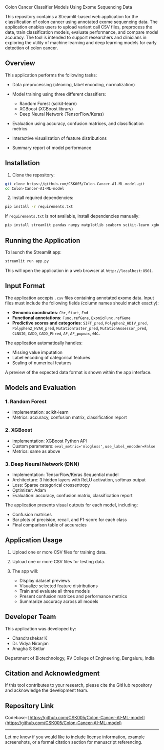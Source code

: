Colon Cancer Classifier Models Using Exome Sequencing Data

This repository contains a Streamlit-based web application for the classification of colon cancer using annotated exome sequencing data. The application enables users to upload variant call CSV files, preprocess the data, train classification models, evaluate performance, and compare model accuracy. The tool is intended to support researchers and clinicians in exploring the utility of machine learning and deep learning models for early detection of colon cancer.

## Overview

This application performs the following tasks:

* Data preprocessing (cleaning, label encoding, normalization)
* Model training using three different classifiers:

  * Random Forest (scikit-learn)
  * XGBoost (XGBoost library)
  * Deep Neural Network (TensorFlow/Keras)
* Evaluation using accuracy, confusion matrices, and classification metrics
* Interactive visualization of feature distributions
* Summary report of model performance

## Installation

1. Clone the repository:

```bash
git clone https://github.com/CSK005/Colon-Cancer-AI-ML-model.git
cd Colon-Cancer-AI-ML-model
```

2. Install required dependencies:

```bash
pip install -r requirements.txt
```

If `requirements.txt` is not available, install dependencies manually:

```bash
pip install streamlit pandas numpy matplotlib seaborn scikit-learn xgboost tensorflow
```

## Running the Application

To launch the Streamlit app:

```bash
streamlit run app.py
```

This will open the application in a web browser at `http://localhost:8501`.

## Input Format

The application accepts `.csv` files containing annotated exome data. Input files must include the following fields (column names should match exactly):

* **Genomic coordinates**: `Chr`, `Start`, `End`
* **Functional annotations**: `Func.refGene`, `ExonicFunc.refGene`
* **Predictive scores and categories**: `SIFT_pred`, `Polyphen2_HDIV_pred`, `Polyphen2_HVAR_pred`, `MutationTaster_pred`, `MutationAssessor_pred`, `CLNSIG`, `CADD`, `CADD_Phred`, `AF`, `AF_popmax`, etc.

The application automatically handles:

* Missing value imputation
* Label encoding of categorical features
* Scaling of numerical features

A preview of the expected data format is shown within the app interface.

## Models and Evaluation

### 1. Random Forest

* Implementation: scikit-learn
* Metrics: accuracy, confusion matrix, classification report

### 2. XGBoost

* Implementation: XGBoost Python API
* Custom parameters: `eval_metric='mlogloss'`, `use_label_encoder=False`
* Metrics: same as above

### 3. Deep Neural Network (DNN)

* Implementation: TensorFlow/Keras Sequential model
* Architecture: 3 hidden layers with ReLU activation, softmax output
* Loss: Sparse categorical crossentropy
* Optimizer: Adam
* Evaluation: accuracy, confusion matrix, classification report

The application presents visual outputs for each model, including:

* Confusion matrices
* Bar plots of precision, recall, and F1-score for each class
* Final comparison table of accuracies

## Application Usage

1. Upload one or more CSV files for training data.
2. Upload one or more CSV files for testing data.
3. The app will:

   * Display dataset previews
   * Visualize selected feature distributions
   * Train and evaluate all three models
   * Present confusion matrices and performance metrics
   * Summarize accuracy across all models

## Developer Team

This application was developed by:

* Chandrashekar K
* Dr. Vidya Niranjan
* Anagha S Setlur

Department of Biotechnology, RV College of Engineering, Bengaluru, India

## Citation and Acknowledgment

If this tool contributes to your research, please cite the GitHub repository and acknowledge the development team.

## Repository Link

Codebase: [https://github.com/CSK005/Colon-Cancer-AI-ML-model](https://github.com/CSK005/Colon-Cancer-AI-ML-model)

---

Let me know if you would like to include license information, example screenshots, or a formal citation section for manuscript referencing.
